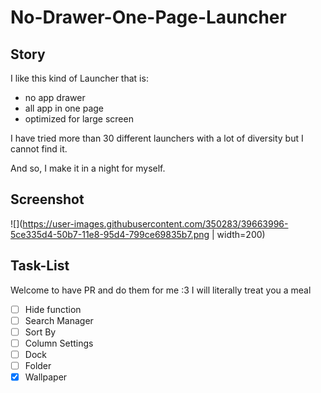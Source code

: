 # No-Drawer-One-Page-Launcher

## Story

I like this kind of Launcher that is:
- no app drawer
- all app in one page
- optimized for large screen

I have tried more than 30 different launchers with a lot of diversity but I cannot find it.

And so, I make it in a night for myself.

## Screenshot

![](https://user-images.githubusercontent.com/350283/39663996-5ce335d4-50b7-11e8-95d4-799ce69835b7.png | width=200)


## Task-List

Welcome to have PR and do them for me :3
I will literally treat you a meal

- [ ] Hide function
- [ ] Search Manager
- [ ] Sort By
- [ ] Column Settings
- [ ] Dock
- [ ] Folder
- [x] Wallpaper